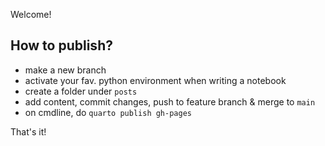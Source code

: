 Welcome!


## How to publish?
- make a new branch
- activate your fav. python environment when writing a notebook
- create a folder under `posts`
- add content, commit changes, push to feature branch & merge to `main`
- on cmdline, do `quarto publish gh-pages`

That's it!
